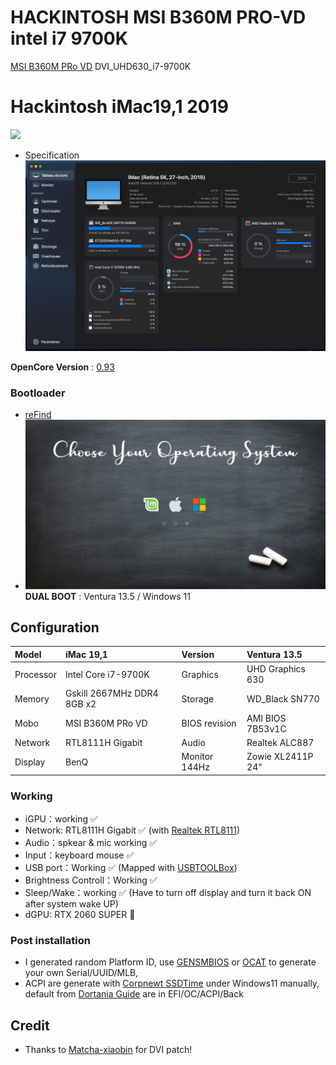 # HACKINTOSH MSI B360M PRO-VD intel i7 9700K
[MSI B360M PRo VD](https://www.msi.com/Motherboard/B360M-PRO-VD/Specification) DVI_UHD630_i7-9700K
# Hackintosh iMac19,1 2019

  ![](https://github.com/GUNNERSx/HACKINTOSH-MSI-B360M_DVI_UHD630_i7-9700K/blob/main/Pic.jpg)

  * Specification
  ![](https://github.com/GUNNERSx/HACKINTOSH-MSI-B360M_DVI_UHD630_i7-9700K/blob/main/specs.jpg)

**OpenCore Version** : [0.93](https://github.com/acidanthera/OpenCorePkg/releases)

 ### Bootloader
  * [reFind](https://www.rodsbooks.com/refind/)
  * ![](https://github.com/GUNNERSx/HACKINTOSH-MSI-B360M_DVI_UHD630_i7-9700K/blob/main/reFind.jpg)
  **DUAL BOOT** : Ventura 13.5 / Windows 11 

## Configuration

| Model     | iMac 19,1                   | Version        | Ventura 13.5        |
| :-------- | :---------------------------| :------------- | :------------------ |
| Processor | Intel Core i7-9700K         | Graphics       | UHD Graphics 630    |
| Memory    | Gskill 2667MHz DDR4 8GB x2  | Storage        | WD_Black SN770      |
| Mobo      | MSI B360M PRo VD            | BIOS revision  | AMI BIOS 7B53v1C    |
| Network   | RTL8111H Gigabit            | Audio          | Realtek ALC887      | 
| Display   | BenQ                        | Monitor 144Hz  | Zowie XL2411P  24"  |

 ### Working
 * iGPU：working ✅
 * Network: RTL8111H Gigabit ✅ (with [Realtek RTL8111](https://github.com/Mieze/RTL8111_driver_for_OS_X))
 * Audio：spkear & mic working ✅
 * Input：keyboard mouse ✅
 * USB port：Working ✅ (Mapped with [USBTOOLBox](https://github.com/USBToolBox/tool))
 * Brightness Controll：Working ✅
 * Sleep/Wake：working ✅ (Have to turn off display and turn it back ON after system wake UP)
 * dGPU: RTX 2060 SUPER 🚫
 
 ### Post installation
  * I generated random Platform ID, use [GENSMBIOS](https://github.com/corpnewt/GenSMBIOS) or [OCAT](https://github.com/ic005k/OCAuxiliaryTools/releases) to generate your own Serial/UUID/MLB,
  * ACPI are generate with [Corpnewt SSDTime](https://github.com/corpnewt/SSDTTime) under Windows11 manually, default from [Dortania Guide](https://dortania.github.io/OpenCore-Install-Guide/config.plist/coffee-lake.html#acpi) 
   are in EFI/OC/ACPI/Back
   
 ## Credit

 - Thanks to [Matcha-xiaobin](https://github.com/Matcha-xiaobin/EFI-B360m_d2v_OpenCore_dvi_uhd630) for DVI patch!
